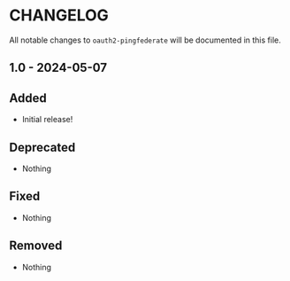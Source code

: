 CHANGELOG
=========

All notable changes to `oauth2-pingfederate` will be documented in this file.

1.0 - 2024-05-07
----------------

## Added

* Initial release!

## Deprecated

* Nothing

## Fixed

* Nothing

## Removed

* Nothing
